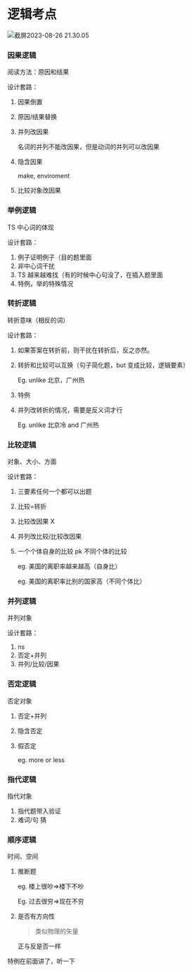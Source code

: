 # 逻辑考点

![截屏2023-08-26 21.30.05](https://cdn.jsdelivr.net/gh/davidliuk/images@master/blog/%E6%88%AA%E5%B1%8F2023-08-26%2021.30.05.png)


### 因果逻辑

阅读方法：原因和结果

设计套路：

1. 因果倒置

2. 原因/结果替换

3. 并列改因果

   名词的并列不能改因果，但是动词的并列可以改因果

4. 隐含因果

   make, enviroment

5. 比较对象改因果

### 举例逻辑

TS 中心词的体现

设计套路：

1. 例子证明例子（目的题里面
2. 非中心词干扰
3. TS 越来越难找（有的时候中心句没了，在插入题里面
4. 特例，举的特殊情况

### 转折逻辑

转折意味（相反的词）

设计套路：

1. 如果答案在转折前，则干扰在转折后，反之亦然。

2. 转折和比较可以互换（句子简化题，but 变成比较，逻辑要素）

   Eg. unlike 北京，广州热

3. 特例

4. 并列改转折的情况，需要是反义词才行

   Eg. unlike 北京冷 and 广州热

### 比较逻辑

对象、大小、方面

设计套路：

1. 三要素任何一个都可以出题

2. 比较=转折

3. 比较改因果 X

4. 并列改比较/比较改因果

5. 一个个体自身的比较 pk 不同个体的比较

   eg. 美国的离职率越来越高（自身比）

   eg. 美国的离职率比别的国家高（不同个体比）

### 并列逻辑

并列对象

设计套路：

1. ns
2. 否定+并列
3. 并列/比较/因果

### 否定逻辑

否定对象

1. 否定+并列

2. 隐含否定

3. 假否定

   eg. more or less

### 指代逻辑

指代对象

1. 指代题带入验证
2. 难词/句 猜

### 顺序逻辑

时间、空间

1. 推断题

   eg. 楼上很吵=>楼下不吵

   Eg. 过去很穷=>现在不穷

2. 是否有方向性

   > 类似物理的矢量

   正与反是否一样

特例在前面讲了，听一下

